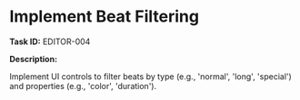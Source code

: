 # Implement Beat Filtering

**Task ID:** EDITOR-004

**Description:**

Implement UI controls to filter beats by type (e.g., 'normal', 'long', 'special') and properties (e.g., 'color', 'duration').
